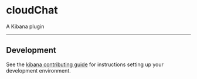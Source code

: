 # cloudChat

A Kibana plugin

---

## Development

See the [kibana contributing guide](https://github.com/elastic/kibana/blob/main/CONTRIBUTING.md) for instructions setting up your development environment.
